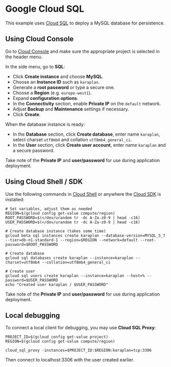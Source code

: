 # Google Cloud SQL

This example uses [Cloud SQL](https://cloud.google.com/sql/) to deploy a MySQL database for persistence.

## Using Cloud Console

Go to [Cloud Console](https://console.cloud.google.com) and make sure the appropriate project is selected in the header menu.

In the side menu, go to **SQL**:
* Click **Create instance** and choose **MySQL**.
* Choose an **Instance ID** such as `karaplan`.
* Generate a **root password** or type a secure one.
* Choose a **Region** (e.g. `europe-west1`).
* Expand **configuration options**.
* In the **Connectivity** section, enable **Private IP** on the `default` network.
* Adjust **Backup** and **Maintenance** settings if necessary.
* Click **Create**.

When the database instance is ready:
* In the **Database** section, click **Create database**, enter name `karaplan`, select charset `utf8mb4` and collation `utf8mb4_general_ci`.
* In the **User** section, click **Create user account**, enter name `karaplan` and a secure password.

Take note of the **Private IP** and **user/password** for use during application deployment.

## Using Cloud Shell / SDK

Use the following commands in [Cloud Shell](https://cloud.google.com/shell/) or anywhere the [Cloud SDK](https://cloud.google.com/sdk/) is installed:

    # Set variables, adjust them as needed
    REGION=$(gcloud config get-value compute/region)
    ROOT_PASSWORD=$(</dev/urandom tr -dc A-Za-z0-9 | head -c16)
    USER_PASSWORD=$(</dev/urandom tr -dc A-Za-z0-9 | head -c16)

    # Create database instance (takes some time)
    gcloud beta sql instances create karaplan --database-version=MYSQL_5_7 --tier=db-n1-standard-1 --region=$REGION --network=default --root-password=$ROOT_PASSWORD

    # Create database
    gcloud sql databases create karaplan --instance=karaplan --charset=utf8mb4 --collation=utf8mb4_general_ci

    # Create user
    gcloud sql users create karaplan --instance=karaplan --host=% --password=$USER_PASSWORD
    echo "Created user karaplan / $USER_PASSWORD"

Take note of the **Private IP** and **user/password** for use during application deployment.

## Local debugging

To connect a local client for debugging, you may use **Cloud SQL Proxy**:

    PROJECT_ID=$(gcloud config get-value project)
    REGION=$(gcloud config get-value compute/region)

    cloud_sql_proxy -instances=$PROJECT_ID:$REGION:karaplan=tcp:3306

Then connect to localhost:3306 with the user created earlier.
